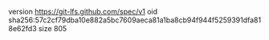 version https://git-lfs.github.com/spec/v1
oid sha256:57c2cf79dba10e882a5bc7609aeca81a1ba8cb94f944f5259391dfa818e62fd3
size 805
